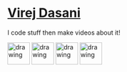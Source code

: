 # [Virej Dasani](https://youtube.com/virej)
I code stuff then make videos about it!

<a href="https://twitter.com/virejdasani"><img src="https://raw.githubusercontent.com/gauravghongde/social-icons/master/PNG/Color/Twitter.png" alt="drawing" width="50"/></a>
<a href="https://instagram.com/virejdasani"><img src="https://raw.githubusercontent.com/gauravghongde/social-icons/master/PNG/Color/Instagram.png" alt="drawing" width="50"/></a>
<a href="https://www.youtube.com/channel/UCRzS48bskynAxoI38BFypfQ"><img src="https://raw.githubusercontent.com/gauravghongde/social-icons/master/PNG/Color/Youtube.png" alt="drawing" width="50"/></a>
<a href="https://www.linkedin.com/in/virej-dasani-b64470209/"><img src="https://raw.githubusercontent.com/gauravghongde/social-icons/master/PNG/Color/LinkedIN.png" alt="drawing" width="50"/></a>


<!--
![Github stats](https://github-readme-stats.vercel.app/api?username=virejdasani&count_private=true&show_icons=true&theme=radical&layout=compact)
![Top Langs](https://github-readme-stats.vercel.app/api/top-langs/?username=virejdasani&layout=compact&langs_count=100&hide=Mathematica,Kotlin,Shell,ShaderLab,GLSL,HLSL&theme=radical&exclude_repo=Planet-Portal,OverheatingChaosGame,FizzBuzz-EVERYTHING,ELEVATEgame,Eltusa1,Eltusa2,Eltusa3,Eltusa,AR-RR,ELECTRIFIED)                   
-->

<!--
<img src="https://user-images.githubusercontent.com/67495678/178329718-d897d973-a3fb-4d55-88ce-03dd9a4407a8.png" alt="loading..."  />
-->
